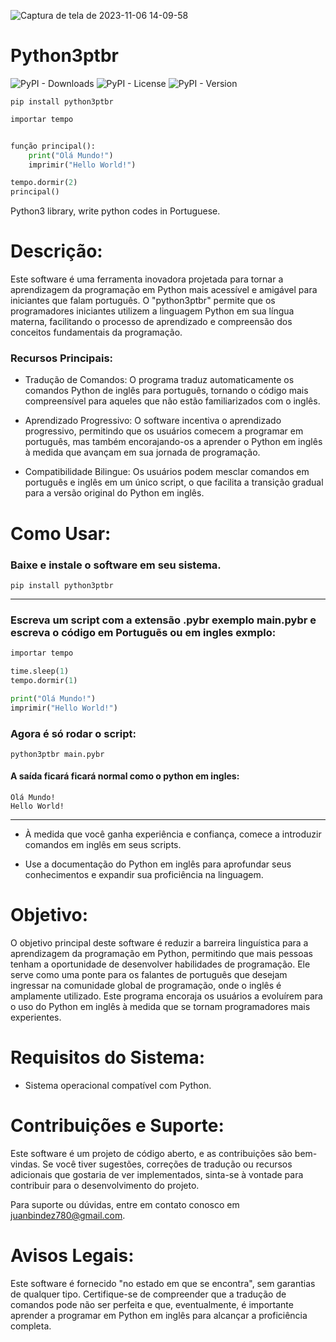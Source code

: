 ![Captura de tela de 2023-11-06 14-09-58](https://github.com/Python3-ptbr/python3-ptbr/assets/79322362/c106b617-887d-46bb-86f8-fcb3f2c84012)

# Python3ptbr

![PyPI - Downloads](https://img.shields.io/pypi/dm/python3ptbr)
![PyPI - License](https://img.shields.io/pypi/l/python3ptbr)
![PyPI - Version](https://img.shields.io/pypi/v/python3ptbr)

    pip install python3ptbr

```python
importar tempo


função principal():
    print("Olá Mundo!")
    imprimir("Hello World!")

tempo.dormir(2)
principal()

```

Python3 library, write python codes in Portuguese.

# Descrição:

Este software é uma ferramenta inovadora projetada para tornar a aprendizagem da programação em Python mais acessível e amigável para iniciantes que falam português. O "python3ptbr" permite que os programadores iniciantes utilizem a linguagem Python em sua língua materna, facilitando o processo de aprendizado e compreensão dos conceitos fundamentais da programação.

### Recursos Principais:

- Tradução de Comandos: O programa traduz automaticamente os comandos Python de inglês para português, tornando o código mais compreensível para aqueles que não estão familiarizados com o inglês.

- Aprendizado Progressivo: O software incentiva o aprendizado progressivo, permitindo que os usuários comecem a programar em português, mas também encorajando-os a aprender o Python em inglês à medida que avançam em sua jornada de programação.

- Compatibilidade Bilingue: Os usuários podem mesclar comandos em português e inglês em um único script, o que facilita a transição gradual para a versão original do Python em inglês.

# Como Usar:

### Baixe e instale o software em seu sistema.

    pip install python3ptbr

----------

### Escreva um script com a extensão .pybr exemplo main.pybr e escreva o código em Portuguẽs ou em ingles exmplo:

```python
importar tempo

time.sleep(1)
tempo.dormir(1)

print("Olá Mundo!")
imprimir("Hello World!")

```

### Agora é só rodar o script:

    python3ptbr main.pybr

#### A saída ficará ficará normal como o python em ingles:

    Olá Mundo!
    Hello World!

----------

- À medida que você ganha experiência e confiança, comece a introduzir comandos em inglês em seus scripts.

- Use a documentação do Python em inglês para aprofundar seus conhecimentos e expandir sua proficiência na linguagem.

# Objetivo:

O objetivo principal deste software é reduzir a barreira linguística para a aprendizagem da programação em Python, permitindo que mais pessoas tenham a oportunidade de desenvolver habilidades de programação. Ele serve como uma ponte para os falantes de português que desejam ingressar na comunidade global de programação, onde o inglês é amplamente utilizado. Este programa encoraja os usuários a evoluírem para o uso do Python em inglês à medida que se tornam programadores mais experientes.

# Requisitos do Sistema:

- Sistema operacional compatível com Python.

# Contribuições e Suporte:

Este software é um projeto de código aberto, e as contribuições são bem-vindas. Se você tiver sugestões, correções de tradução ou recursos adicionais que gostaria de ver implementados, sinta-se à vontade para contribuir para o desenvolvimento do projeto.

Para suporte ou dúvidas, entre em contato conosco em juanbindez780@gmail.com.

# Avisos Legais:

Este software é fornecido "no estado em que se encontra", sem garantias de qualquer tipo. Certifique-se de compreender que a tradução de comandos pode não ser perfeita e que, eventualmente, é importante aprender a programar em Python em inglês para alcançar a proficiência completa.
